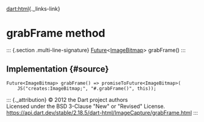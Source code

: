 [dart:html](../../dart-html/dart-html-library){._links-link}

grabFrame method
================

::: {.section .multi-line-signature}
[Future](../../dart-async/future-class)\<[ImageBitmap](../imagebitmap-class)\>
grabFrame()
:::

Implementation {#source}
--------------

``` {.language-dart data-language="dart"}
Future<ImageBitmap> grabFrame() => promiseToFuture<ImageBitmap>(
    JS("creates:ImageBitmap;", "#.grabFrame()", this));
```

::: {._attribution}
© 2012 the Dart project authors\
Licensed under the BSD 3-Clause \"New\" or \"Revised\" License.\
<https://api.dart.dev/stable/2.18.5/dart-html/ImageCapture/grabFrame.html>
:::
